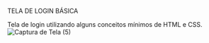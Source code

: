 TELA DE LOGIN BÁSICA

Tela de login utilizando alguns conceitos mínimos de HTML e CSS.
![Captura de Tela (5)](https://user-images.githubusercontent.com/97410665/181393917-ca939d83-8b7a-42e4-94b3-0d794a947573.png)
